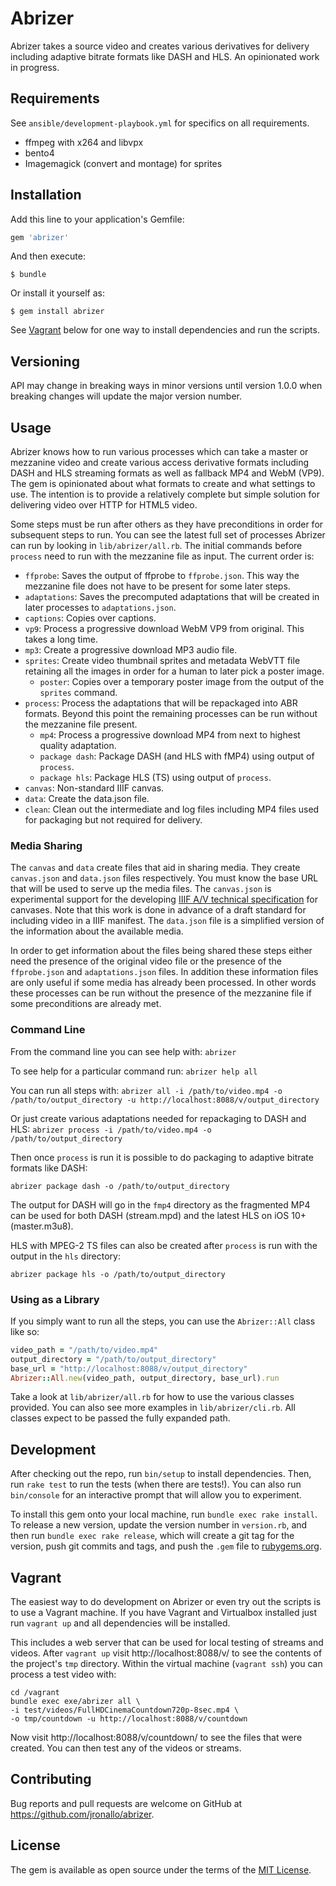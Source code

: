 # Abrizer

Abrizer takes a source video and creates various derivatives for delivery including adaptive bitrate formats like DASH and HLS. An opinionated work in progress.

## Requirements

See `ansible/development-playbook.yml` for specifics on all requirements.

- ffmpeg with x264 and libvpx
- bento4
- Imagemagick (convert and montage) for sprites

## Installation

Add this line to your application's Gemfile:

```ruby
gem 'abrizer'
```

And then execute:

    $ bundle

Or install it yourself as:

    $ gem install abrizer

See [Vagrant](#vagrant) below for one way to install dependencies and run the scripts.

## Versioning

API may change in breaking ways in minor versions until version 1.0.0 when breaking changes will update the major version number.

## Usage

Abrizer knows how to run various processes which can take a master or mezzanine video and create various access derivative formats including DASH and HLS streaming formats as well as fallback MP4 and WebM (VP9). The gem is opinionated about what formats to create and what settings to use. The intention is to provide a relatively complete but simple solution for delivering video over HTTP for HTML5 video.

Some steps must be run after others as they have preconditions in order for subsequent steps to run. You can see the latest full set of processes Abrizer can run by looking in `lib/abrizer/all.rb`. The initial commands before `process` need to run with the mezzanine file as input. The current order is:

- `ffprobe`: Saves the output of ffprobe to `ffprobe.json`. This way the mezzanine file does not have to be present for some later steps.
- `adaptations`: Saves the precomputed adaptations that will be created in later processes to `adaptations.json`.
- `captions`: Copies over captions.
- `vp9`: Process a progressive download WebM VP9 from original. This takes a long time.
- `mp3`: Create a progressive download MP3 audio file.
- `sprites`: Create video thumbnail sprites and metadata WebVTT file retaining all the images in order for a human to later pick a poster image.
  - `poster`: Copies over a temporary poster image from the output of the `sprites` command.
- `process`: Process the adaptations that will be repackaged into ABR formats. Beyond this point the remaining processes can be run without the mezzanine file present.
  - `mp4`: Process a progressive download MP4 from next to highest quality adaptation.
  - `package dash`: Package DASH (and HLS with fMP4) using output of `process`.
  - `package hls`: Package HLS (TS) using output of `process`.
- `canvas`: Non-standard IIIF canvas.
- `data`: Create the data.json file.
- `clean`: Clean out the intermediate and log files including MP4 files used for packaging but not required for delivery.

### Media Sharing

The `canvas` and `data` create files that aid in sharing media. They create `canvas.json` and `data.json` files respectively. You must know the base URL that will be used to serve up the media files. The `canvas.json` is experimental support for the developing [IIIF A/V technical specification](http://iiif.io/community/groups/av/) for canvases. Note that this work is done in advance of a draft standard for including video in a IIIF manifest. The `data.json` file is a simplified version of the information about the available media.

In order to get information about the files being shared these steps either need the presence of the original video file or the presence of the `ffprobe.json` and `adaptations.json` files. In addition these information files are only useful if some media has already been processed. In other words these processes can be run without the presence of the mezzanine file if some preconditions are already met.

### Command Line

From the command line you can see help with: `abrizer`

To see help for a particular command run: `abrizer help all`

You can run all steps with:
`abrizer all -i /path/to/video.mp4 -o /path/to/output_directory -u http://localhost:8088/v/output_directory`

Or just create various adaptations needed for repackaging to DASH and HLS:
`abrizer process -i /path/to/video.mp4 -o /path/to/output_directory`

Then once `process` is run it is possible to do packaging to adaptive bitrate formats like DASH:

`abrizer package dash -o /path/to/output_directory`

The output for DASH will go in the `fmp4` directory as the fragmented MP4 can be used for both DASH (stream.mpd) and the latest HLS on iOS 10+ (master.m3u8).

HLS with MPEG-2 TS files can also be created after `process` is run with the output in the `hls` directory:

`abrizer package hls -o /path/to/output_directory`

### Using as a Library

If you simply want to run all the steps, you can use the `Abrizer::All` class like so:

```ruby
video_path = "/path/to/video.mp4"
output_directory = "/path/to/output_directory"
base_url = "http://localhost:8088/v/output_directory"
Abrizer::All.new(video_path, output_directory, base_url).run
```

Take a look at `lib/abrizer/all.rb` for how to use the various classes provided. You can also see more examples in `lib/abrizer/cli.rb`. All classes expect to be passed the fully expanded path.

## Development

After checking out the repo, run `bin/setup` to install dependencies. Then, run `rake test` to run the tests (when there are tests!). You can also run `bin/console` for an interactive prompt that will allow you to experiment.

To install this gem onto your local machine, run `bundle exec rake install`. To release a new version, update the version number in `version.rb`, and then run `bundle exec rake release`, which will create a git tag for the version, push git commits and tags, and push the `.gem` file to [rubygems.org](https://rubygems.org).

## Vagrant

The easiest way to do development on Abrizer or even try out the scripts is to use a Vagrant machine. If you have Vagrant and Virtualbox installed just run `vagrant up` and all dependencies will be installed.

This includes a web server that can be used for local testing of streams and videos. After `vagrant up` visit http://localhost:8088/v/ to see the contents of the project's `tmp` directory. Within the virtual machine (`vagrant ssh`) you can process a test video with:

```shell
cd /vagrant
bundle exec exe/abrizer all \
-i test/videos/FullHDCinemaCountdown720p-8sec.mp4 \
-o tmp/countdown -u http://localhost:8088/v/countdown
```

Now visit http://localhost:8088/v/countdown/ to see the files that were created. You can then test any of the videos or streams.

## Contributing

Bug reports and pull requests are welcome on GitHub at https://github.com/jronallo/abrizer.

## License

The gem is available as open source under the terms of the [MIT License](http://opensource.org/licenses/MIT).
